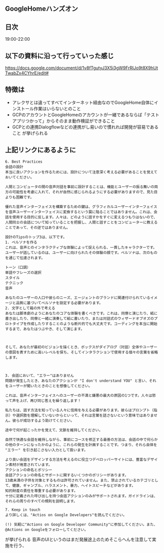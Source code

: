 ## GoogleHomeハンズオン

## 日次
19:00-22:00

## 以下の資料に沿って行っていった感じ
https://docs.google.com/document/d/1v8fTgutyJ3X5i3gW9FrRlJo9t8X9hUtTwabZx4CYhrE/edit#

## 特徴は
- アレクサとは違ってすべてインターネット経由なのでGoogleHome自体にインストール作業はいらないとのこと
- GCPのアカウントとGoogleHomeのアカウントが一緒であるならば「テストアプリつかって」からそのまま動作検証ができること
- GCPとの連携Dialogflowなどの連携がし易いので慣れれば開発が容易であること
が挙げられる

## 上記リンクにあるように
```
6. Best Practices
会話の設計
本当に良いアクションを作るためには、設計について注意深く考える必要があることを覚えておいてください。

人間とコンピュータの間の音声対話を事前に設計することは、機能とユーザーの振る舞いの両方の可能性を考慮に入れて、それが自然に感じられるようにする必要がありますので、見た目よりも困難です。

優れた音声インターフェイスを構築するための鍵は、グラフィカルユーザーインターフェイスを音声ユーザーインターフェイスに変換するという罠に陥ることではありません。これは、会話を使用する目的に反します。人々は、どのように話すかをすぐに変えるつもりはないので、人間同士の会話について知っていることを把握し、人間と話すことをコンピューターに教えることであって、その逆ではありません。

設計のTipsのトップ3は、以下です。
1. ペルソナを作る
これは、音声とのインタラクティブな体験によって捉えられる、一貫したキャラクターです。ユーザーが話しているのは、ユーザーに向けられたその体験の顔です。ペルソナは、次のものを通じて伝達されます。

トーン（口調）
単語やフレーズの選択
スタイル
テクニック
音声

あなたのユーザーの人口や彼らのニーズ、エージェントのブランドに関連付けられているイメージと品質に基づいてペルソナを設定する必要があります。
2. 文字として箱の外で考える
あなたは脚本劇のようにあなたのコアな体験を書くべきです。これは、同僚と演じたり、紙に書き出したり、同僚と一緒に演奏して紙に書いたり、または対話式のウィザードオブオズのプロトタイプを作成したりすることのような断片的でも大丈夫です。コーディングを本当に開始するまで、あなたはつぶやき、そして演じます。



そして、あなたが最初のビジョンを描くとき、ボックスがダイアログ（対話）全体やユーザーの意図を表すために高いレベルを保ち、そしてインタラクションで使用する個々の言葉を省略します。



3. 会話において、"エラー"はありません
問題が発生したとき、あなたのアクションが "I don't understand YOU" と言い、それをユーザーが聞いたときのことを想像してください。

これは、音声インターフェイスへのユーザーの不満と嫌悪の最大の原因の1つです。人々は怒って声を上げ、再び同じ答えを繰り返します！

私たちは、話す方法を知っている人々に信用を与える必要があります。彼らはプロンプト（指示）や選択肢を理解していないからといって、それは言葉を話さないという意味ではありません。彼らが成功するよう助けてください。

途中で何が起こったかを覚えて、文脈を維持してください。

自然で快適な会話を維持しながら、事前にコースを修正する最善の方法は、会話の中で何らかの他のターンになったかのように、これらの発生を計画することです。つまり、それら自体を "エラー" を引き起こさない入力として扱います。

より良い会話をデザインする方法を考えるのに役立つデベロッパーサイトには、豊富なデザイン素材が用意されています。
アクションの命名とポリシー
会話アクションの命名とサポートに関するいくつかのポリシーがあります。
13歳未満の子供を対象とするものは許可されていません。また、禁止されているカテゴリとして、健康、ギャンブル、ハラスメント、暴力、ヘイトスピーチなどがあります。
知的財産の責任を尊重する必要があります。
十分に定義された呼び出しを持つ会話アクションのみがサポートされます。ガイドラインは、それらの周りのすべての規則を説明します。

7. Keep in touch
より詳しくは、"Actios on Google Developers"を読んでください。

(!) 気軽に"Actions on Google Developer Community"に参加してください。また、@Actions on Googleをフォローしてください。
```
が挙げられる
音声のUIというのはまだ発展途上のためそこらへんを注意して実施を行う、
